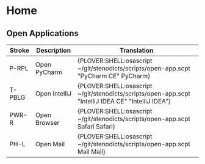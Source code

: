 # Home 

## Open Applications

| Stroke | Description   | Translation                                                                                            |
|--------|---------------|--------------------------------------------------------------------------------------------------------|
| P-RPL  | Open PyCharm  | {PLOVER:SHELL:osascript ~/git/stenodicts/scripts/open-app.scpt \"PyCharm CE\" PyCharm}                 |
| T-PBLG | Open IntelliJ | {PLOVER:SHELL:osascript ~/git/stenodicts/scripts/open-app.scpt \"IntelliJ IDEA CE\" \"IntelliJ IDEA\"} |
| PWR-R  | Open Browser  | {PLOVER:SHELL:osascript ~/git/stenodicts/scripts/open-app.scpt Safari Safari}                          |
| PH-L   | Open Mail     | {PLOVER:SHELL:osascript ~/git/stenodicts/scripts/open-app.scpt Mail Mail}                              |

